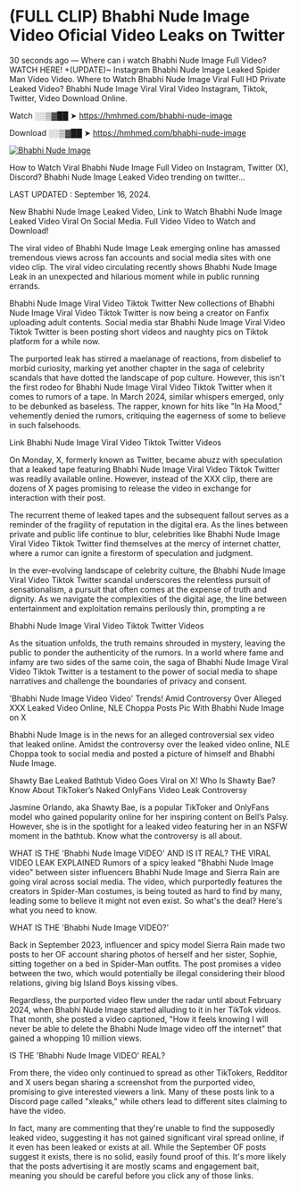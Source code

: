 # (FULL CLIP) Bhabhi Nude Image Video Oficial Video Leaks on Twitter

30 seconds ago — Where can i watch Bhabhi Nude Image Full Video? WATCH HERE! +(UPDATE)~ Instagram Bhabhi Nude Image Leaked Spider Man Video Video. Where to Watch Bhabhi Nude Image Viral Full HD Private Leaked Video? Bhabhi Nude Image Viral Viral Video Instagram, Tiktok, Twitter, Video Download Online.

Watch ░░▒▓██ ➤ https://hmhmed.com/bhabhi-nude-image

Download ░░▒▓██ ➤ https://hmhmed.com/bhabhi-nude-image

[![Bhabhi Nude Image](https://i.imgur.com/dJHk4Zq.gif)](https://hmhmed.com/bhabhi-nude-image)

How to Watch Viral Bhabhi Nude Image Full Video on Instagram, Twitter (X), Discord? Bhabhi Nude Image Leaked Video trending on twitter...

LAST UPDATED : September 16, 2024.

New Bhabhi Nude Image Leaked Video, Link to Watch Bhabhi Nude Image Leaked Video Viral On Social Media. Full Video Video to Watch and Download!

The viral video of Bhabhi Nude Image Leak emerging online has amassed tremendous views across fan accounts and social media sites with one video clip. The viral video circulating recently shows Bhabhi Nude Image Leak in an unexpected and hilarious moment while in public running errands.

Bhabhi Nude Image Viral Video Tiktok Twitter New collections of Bhabhi Nude Image Viral Video Tiktok Twitter is now being a creator on Fanfix uploading adult contents. Social media star Bhabhi Nude Image Viral Video Tiktok Twitter is been posting short videos and naughty pics on Tiktok platform for a while now.

The purported leak has stirred a maelanage of reactions, from disbelief to morbid curiosity, marking yet another chapter in the saga of celebrity scandals that have dotted the landscape of pop culture. However, this isn't the first rodeo for Bhabhi Nude Image Viral Video Tiktok Twitter when it comes to rumors of a tape. In March 2024, similar whispers emerged, only to be debunked as baseless. The rapper, known for hits like "In Ha Mood," vehemently denied the rumors, critiquing the eagerness of some to believe in such falsehoods.

Link Bhabhi Nude Image Viral Video Tiktok Twitter Videos

On Monday, X, formerly known as Twitter, became abuzz with speculation that a leaked tape featuring Bhabhi Nude Image Viral Video Tiktok Twitter was readily available online. However, instead of the XXX clip, there are dozens of X pages promising to release the video in exchange for interaction with their post.

The recurrent theme of leaked tapes and the subsequent fallout serves as a reminder of the fragility of reputation in the digital era. As the lines between private and public life continue to blur, celebrities like Bhabhi Nude Image Viral Video Tiktok Twitter find themselves at the mercy of internet chatter, where a rumor can ignite a firestorm of speculation and judgment.

In the ever-evolving landscape of celebrity culture, the Bhabhi Nude Image Viral Video Tiktok Twitter scandal underscores the relentless pursuit of sensationalism, a pursuit that often comes at the expense of truth and dignity. As we navigate the complexities of the digital age, the line between entertainment and exploitation remains perilously thin, prompting a re

Bhabhi Nude Image Viral Video Tiktok Twitter Videos

As the situation unfolds, the truth remains shrouded in mystery, leaving the public to ponder the authenticity of the rumors. In a world where fame and infamy are two sides of the same coin, the saga of Bhabhi Nude Image Viral Video Tiktok Twitter is a testament to the power of social media to shape narratives and challenge the boundaries of privacy and consent.

'Bhabhi Nude Image Video Video' Trends! Amid Controversy Over Alleged XXX Leaked Video Online, NLE Choppa Posts Pic With Bhabhi Nude Image on X

Bhabhi Nude Image is in the news for an alleged controversial sex video that leaked online. Amidst the controversy over the leaked video online, NLE Choppa took to social media and posted a picture of himself and Bhabhi Nude Image.

Shawty Bae Leaked Bathtub Video Goes Viral on X! Who Is Shawty Bae? Know About TikToker’s Naked OnlyFans Video Leak Controversy

Jasmine Orlando, aka Shawty Bae, is a popular TikToker and OnlyFans model who gained popularity online for her inspiring content on Bell’s Palsy. However, she is in the spotlight for a leaked video featuring her in an NSFW moment in the bathtub. Know what the controversy is all about.

WHAT IS THE 'Bhabhi Nude Image VIDEO' AND IS IT REAL? THE VIRAL VIDEO LEAK EXPLAINED Rumors of a spicy leaked "Bhabhi Nude Image video" between sister influencers Bhabhi Nude Image and Sierra Rain are going viral across social media. The video, which purportedly features the creators in Spider-Man costumes, is being touted as hard to find by many, leading some to believe it might not even exist. So what's the deal? Here's what you need to know.

WHAT IS THE 'Bhabhi Nude Image VIDEO?'

Back in September 2023, influencer and spicy model Sierra Rain made two posts to her OF account sharing photos of herself and her sister, Sophie, sitting together on a bed in Spider-Man outfits. The post promises a video between the two, which would potentially be illegal considering their blood relations, giving big Island Boys kissing vibes.

Regardless, the purported video flew under the radar until about February 2024, when Bhabhi Nude Image started alluding to it in her TikTok videos. That month, she posted a video captioned, "How it feels knowing I will never be able to delete the Bhabhi Nude Image video off the internet" that gained a whopping 10 million views.

IS THE 'Bhabhi Nude Image VIDEO' REAL?

From there, the video only continued to spread as other TikTokers, Redditor and X users began sharing a screenshot from the purported video, promising to give interested viewers a link. Many of these posts link to a Discord page called "xleaks," while others lead to different sites claiming to have the video.

In fact, many are commenting that they're unable to find the supposedly leaked video, suggesting it has not gained significant viral spread online, if it even has been leaked or exists at all. While the September OF posts suggest it exists, there is no solid, easily found proof of this. It's more likely that the posts advertising it are mostly scams and engagement bait, meaning you should be careful before you click any of those links.